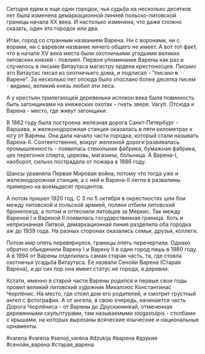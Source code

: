 Сегодня едем в еще один городок, чья судьба на несколько десятков лет была изменена демаркационной линией польско-литовской границы начала ХХ века.  И настолько изменена, что даже сложно сказать, один это городок или два.

Итак, город со странным названием Варена. Ни с воронами, ни с ворами, ни с варевом название ничего общего не имеет. А вот тот факт, что в начале ХV века места были охотничьими угодьями великих литовских князей - повлиял. Первое упоминание Варены как раз и случилось в письме Витаутаса магистру ордена крестоносцев. Письмо это Витаутас писал из охотничьего дома, и подписал - "писано в  Варене". За несколько пет отсюда было отослано более десятка писем - видимо, великий князь любил эти леса.

А у крестьян прилегающей деревеньки испокон века была повинность быть загонщиками на княжеских охотах - гнать зверя. Varyti. Отсюда и Варена - место, где живут загонщики.

В 1862 году была построена железная дорога Санкт-Петербург - Варшава, и железнодорожная станция оказалась в пяти километрах к югу от Варены. Она дала начало части городка, который стали называть Варена-II. Соответственно, вокруг железной дороги развивалась промышленность - появилась стекольная фабрика, бумажная фабрика, цех перегонки спирта, церковь, магазины, больница. А Варена-I, наоборот, сильно пострадала от пожара в 1886 году. 

Шансы уравняла Первая Мировая война, потому что тогда уже и железнодорожная станция, а с ней и Варена-II легла в развалины примерно на воемьдесят процентов.

А потом пришел 1920 год. С 3 по 5 октября в окрестностях шли бои между литовской и польской армией, поляки отбили литовский бронепоезд, а потом и оттеснили литовцев за Меркис. Так между Вареной I и Вареной II появилась государственная граница. Хоть и непризнанная Литвой, демаркационная линия разделила оба городка аж до 1939 года. На разных сторонах оказались семьи, друзья, коллеги.

Потом мир опять перевернулся, границы опять перечертили. Однако обратно обьединили Варену I и Варену II в один город лишь в 1980 году. А в 1994 от Варены отделилась самая старая часть, та, где стояла охотничья усадьба Витаутаса. Ее назвали Сенойи Варена (Старая Варена), и до сих пор она имеет статус не города, а деревни.

Кстати, именно в старой части Варены родился и первые свои годы провел великий литовский художник Микалоюс Константинас Чюрлёнис. На место, где стоял дом его родителей, и смотрит грустный ангел с фотографии. А от ангела, в свою очередь, начинается часть Дорога Чюрлёниса - от Варены до Друскининкай, отмеченная деревянными скульптурами, там называемыми stogastulpis - столбами с крышами, на которых вырезаны всяческие языческие и национальные орнаменты.

#varena #varėna #senoji_varėna #dzukija #варена #дзукия #сенойи_варена #старая_варена


